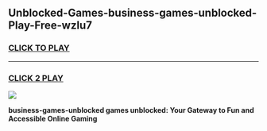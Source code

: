 
## Unblocked-Games-business-games-unblocked-Play-Free-wzlu7
<h3>
<a href="https://premium76.site?title=business-games-unblocked&ref=18A1">CLICK TO PLAY</a></h3>
<hr>

<h3>
<a href="https://premium76.site?title=business-games-unblocked&ref=18A1">CLICK 2 PLAY</a>
  
</h3>

<a href="https://premium76.site?title=business-games-unblocked&ref=18A1"><img src="https://clearcache.store/games.png"></a>


**business-games-unblocked games unblocked: Your Gateway to Fun and Accessible Online Gaming**
